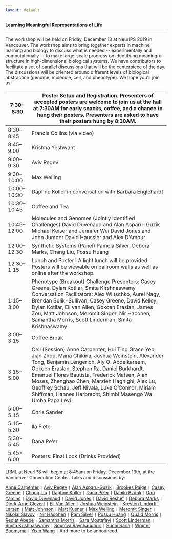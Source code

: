 ```yaml
---
layout: default
---
```


**Learning Meaningful Representations of Life**

***

The workshop will be held on Friday, December 13 at NeurIPS 2019 in Vancouver. The workshop aims to bring together experts in machine learning and biology to discuss what is needed -- experimentally and computationally -- to make large-scale progress on identifying meaningful structure in high-dimensional biological systems. We have contributors to facilitate a set of parallel discussions that will be the centerpiece of the day. The discussions will be oriented around different levels of biological abstraction (genome, molecule, cell, and phenotype). We hope you'll join us!

| 7:30-8:30   |  Poster Setup and Registration. Presenters of accepted posters are welcome to join us  at the hall at 7:30AM for early snacks, coffee, and a chance to hang their posters.  Presenters are asked to have their posters hung by 8:30AM.                                                                                                                                                                                   |
|-------------|--------------------------------------------------------------------------------------------------------------------------------------------------------------------------------------------------------------------------------------------------------------------------------------------------------------------------------------------------------------------------------------------------------------------------|
| 8:30–8:45   | Francis Collins (via video)                                                                                                                                                                                                                                                                                                                                                                                              |
| 8:45–9:00   | Krishna Yeshwant                                                                                                                                                                                                                                                                                                                                                                                                         |
| 9:00–9:30   | Aviv Regev                                                                                                                                                                                                                                                                                                                                                                                                               |
| 9:30–10:00  | Max Welling                                                                                                                                                                                                                                                                                                                                                                                                              |
| 10:00–10:30 | Daphne Koller in conversation with Barbara Englehardt                                                                                                                                                                                                                                                                                                                                                                    |
| 10:30–10:45 | Coffee and Tea                                                                                                                                                                                                                                                                                                                                                                                                           |
| 10:45–12:00 | Molecules and Genomes (Jointly Identified Challenges)   David Duvenaud and Alan Asparu-Guzik  Michael Keiser and Jennifer Wei  David Jones and John Jumper  David Haussler and Alex D’Amour                                                                                                                                                                                                                              |
| 12:00–12:30 | Synthetic Systems (Panel)  Pamela Silver, Debora Marks, Chang Liu, Possu Huang                                                                                                                                                                                                                                                                                                                                           |
| 12:30–1:15  | Lunch and Poster I  A light lunch will be provided. Posters will be viewable on ballroom walls as well as online after the workshop.                                                                                                                                                                                                                                                                                     |
| 1:15–3:00   | Phenotype (Breakout)  Challenge Presenters: Casey Greene, Dylan Kotliar, Smita Kirshnaswamy  Conversation Facilitators: Alex Wiltschko, Aurel Nagy, Brendan Bulik-Sullivan, Casey Greene, David Kelley, Dylan Kotliar, Eli van Allen, Gokcen Eraslan, James Zou, Matt Johnson, Meromit Singer, Nir Hacohen, Samantha Morris, Scott Linderman, Smita Krishnaswamy                                                         |
| 3:00–3:15   | Coffee Break                                                                                                                                                                                                                                                                                                                                                                                                             |
| 3:15–5:00   | Cell (Session)  Anne Carpenter, Hui Ting Grace Yeo, Jian Zhou, Maria Chikina, Joshua Weinstein, Alexander Tong, Benjamin Lengerich, Aly O. Abdelkareem, Gokcen Eraslan,  Stephen Ra, Daniel Burkhardt, Emanuel Flores Bautista, Frederick Matsen, Alan Moses, Zhenghao Chen, Marzieh Haghighi, Alex Lu, Geoffrey Schau, Jeff Nivala, Luke O’Connor, Miriam Shiffman, Hannes  Harbrecht, Shimbi Masengo Wa Umba Papa Levi |
| 5:00–5:15   | Chris Sander                                                                                                                                                                                                                                                                                                                                                                                                             |
| 5:15–5:30   | Ila Fiete                                                                                                                                                                                                                                                                                                                                                                                                                |
| 5:30-5:45   | Dana Pe’er                                                                                                                                                                                                                                                                                                                                                                                                               |
| 5:45-6:00   | Posters: Final Look (Drinks Provided)                                                                                                                                                                                                                                                                                                                                                                                    |


LRML at NeurIPS will begin at 8:45am on Friday, December 13th, at the Vancouver Convention Center. Talks and discussions by:

[Anne Carpenter](https://personal.broadinstitute.org/anne/) `|`
[Aviv Regev](https://www.broadinstitute.org/regev-lab) `|`
[Alan Asparu-Guzik](https://matter.toronto.edu/) `|`
[Brookes Paige](http://www.robots.ox.ac.uk/~brooks/) `|`
[Casey Greene](http://www.greenelab.com/) `|`
[Chang Liu](https://liulab.com/ccl/) `|`
[Daphne Koller](https://ai.stanford.edu/users/koller/) `|`
[Dana Pe’er](https://www.mskcc.org/research/ski/labs/dana-pe-er) `|`
[Danilo Bzdok](https://danilobzdok.de/) `|`
[Dan Yamins](https://neuroailab.stanford.edu/) `|`
[David Duvenaud](http://www.cs.toronto.edu/~duvenaud/) `|`
[David Jones](http://www0.cs.ucl.ac.uk/staff/D.Jones/) `|`
[David Reshef](http://web.mit.edu/dnreshef/www/) `|`
[Debora Marks](https://marks.hms.harvard.edu/) `|`
[Djork-Arne Clevert](https://www.bioinf.jku.at/people/clevert/) `|`
[Eli Van Allen](https://vanallenlab.dana-farber.org/) `|`
[Joshua Weinstein](https://wlab.bio/) `|`
[Kresten Lindorff-Larsen](https://www1.bio.ku.dk/english/research/bms/research/sbinlab/groups/kll/) `|`
[Matt Johnson](https://people.csail.mit.edu/mattjj/) `|`
[Matt Kusner](http://mkusner.github.io/) `|`
[Max Welling](https://staff.fnwi.uva.nl/m.welling/) `|`
[Meromit Singer](https://www.singerlab.website/) `|`
[Nikolai Slavov](https://coe.northeastern.edu/people/slavov-nikolai/) `|`
[Nir Hacohen](https://www.massgeneral.org/cancerresearch/research/researchlab.aspx?id=1644) `|`
[Pam Silver](https://silver.med.harvard.edu/) `|`
[Possu Huang](http://www.proteindesign.org/) `|`
[Quaid Morris](http://www.morrislab.ca/) `|`
[Rediet Abebe](https://www.cs.cornell.edu/~red/) `|`
[Samantha Morris](http://morrislab.wustl.edu/) `|`
[Sara Mostafavi](http://saramostafavi.github.io/) `|`
[Scott Linderman](https://vanallenlab.dana-farber.org/) `|`
[Smita Krishnaswamy](https://www.krishnaswamylab.org/) `|`
[Soumya Raychaudhuri](https://immunogenomics.hms.harvard.edu/) `|`
[Suchi Saria](https://suchisaria.jhu.edu/) `|`
[Wouter Boomsma](https://di.ku.dk/) `|`
[Yixin Wang](http://www.stat.columbia.edu/~yixinwang/) `|` And more to be announced.


